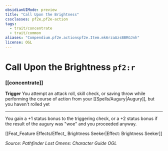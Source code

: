 ```yaml
---
obsidianUIMode: preview
title: "Call Upon the Brightness"
cssclasses: pf2e,pf2e-action
tags:
  - trait/concentrate
  - trait/common
aliases: "Compendium.pf2e.actionspf2e.Item.mk6rzaAzsBBRGJnh"
license: OGL
---
```

# Call Upon the Brightness `pf2:r`

### [[concentrate]]






**Trigger** You attempt an attack roll, skill check, or saving throw while performing the course of action from your [[Spells/Augury|Augury]], but you haven't rolled yet

* * *

You gain a +1 status bonus to the triggering check, or a +2 status bonus if the result of the augury was "woe" and you proceeded anyway.

[[Feat_Feature Effects/Effect_ Brightness Seeker|Effect: Brightness Seeker]]

*Source: Pathfinder Lost Omens: Character Guide*
*OGL*